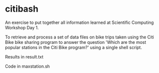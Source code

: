 # citibash
An exercise to put together all information learned at Scientific Computing Workshop Day 1.

To retrieve and process a set of data files on bike trips taken using the Citi Bike bike sharing program to answer the question
'Which are the most popular stations in the Citi Bike program?'
using a single shell script.

Results in result.txt

Code in maxstation.sh
